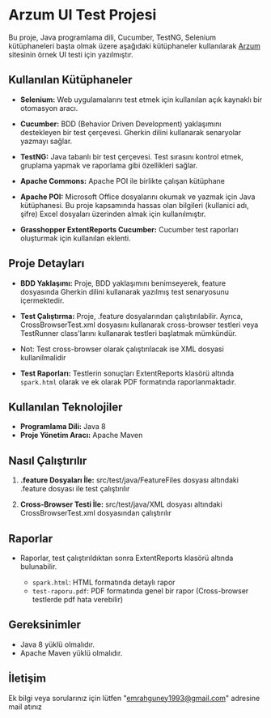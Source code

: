 # Arzum UI Test Projesi

Bu proje, Java programlama dili, Cucumber, TestNG, Selenium kütüphaneleri başta olmak üzere aşağıdaki kütüphaneler kullanılarak [Arzum](https://www.arzum.com.tr/) sitesinin örnek UI testi için yazılmıştır.

## Kullanılan Kütüphaneler

- **Selenium:** Web uygulamalarını test etmek için kullanılan açık kaynaklı bir otomasyon aracı.
  
- **Cucumber:** BDD (Behavior Driven Development) yaklaşımını destekleyen bir test çerçevesi. Gherkin dilini kullanarak senaryolar yazmayı sağlar.
  
- **TestNG:** Java tabanlı bir test çerçevesi. Test sırasını kontrol etmek, gruplama yapmak ve raporlama gibi özellikleri sağlar.
  
- **Apache Commons:** Apache POI ile birlikte çalışan kütüphane
  
- **Apache POI:** Microsoft Office dosyalarını okumak ve yazmak için Java kütüphanesi. Bu proje kapsamında hassas olan bilgileri (kullanici adı, şifre) Excel dosyaları üzerinden almak için kullanılmıştır.
  
- **Grasshopper ExtentReports Cucumber:** Cucumber test raporları oluşturmak için kullanılan eklenti.

## Proje Detayları

- **BDD Yaklaşımı:** Proje, BDD yaklaşımını benimseyerek, feature dosyasında Gherkin dilini kullanarak yazılmış test senaryosunu içermektedir.
  
- **Test Çalıştırma:** Proje, .feature dosyalarından çalıştırılabilir. Ayrıca, CrossBrowserTest.xml dosyasını kullanarak cross-browser testleri veya TestRunner class'larını kullanarak testleri başlatmak mümkündür.
- Not: Test cross-browser olarak çalıştırılacak ise XML dosyasi kullanilmalidir
  
- **Test Raporları:** Testlerin sonuçları ExtentReports klasörü altında `spark.html` olarak ve ek olarak PDF formatında raporlanmaktadır.

## Kullanılan Teknolojiler

- **Programlama Dili:** Java 8
- **Proje Yönetim Aracı:** Apache Maven

## Nasıl Çalıştırılır

1. **.feature Dosyaları İle:** src/test/java/FeatureFiles dosyası altındaki .feature dosyası ile test çalıştırılır


2. **Cross-Browser Testi İle:** src/test/java/XML dosyası altındaki CrossBrowserTest.xml dosyasından çalıştırılır

## Raporlar

- Raporlar, test çalıştırıldıktan sonra ExtentReports klasörü altında bulunabilir.

  - `spark.html`: HTML formatında detaylı rapor
  - `test-raporu.pdf`: PDF formatında genel bir rapor (Cross-browser testlerde pdf hata verebilir)

## Gereksinimler

- Java 8 yüklü olmalıdır.
- Apache Maven yüklü olmalıdır.

## İletişim

Ek bilgi veya sorularınız için lütfen "emrahguney1993@gmail.com" adresine mail atınız
